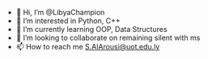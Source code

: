 - 👋 Hi, I’m @LibyaChampion
- 👀 I’m interested in Python, C++
- 🌱 I’m currently learning OOP, Data Structures
- 💞️ I’m looking to collaborate on remaining silent with ms
- 📫 How to reach me S.AlArousi@uot.edu.ly

<!---
LibyaChampion/LibyaChampion is a ✨ special ✨ repository because its `README.md` (this file) appears on your GitHub profile.
You can click the Preview link to take a look at your changes.
--->
